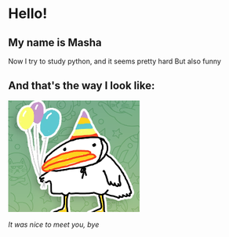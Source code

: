 # Hello!

## My name is Masha

Now I try to study python, and it seems pretty hard 
But also funny 

## And that's the way I look like:

![Alt text](image.png)

_It was nice to meet you, bye_